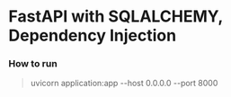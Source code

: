 # FastAPI with SQLALCHEMY, Dependency Injection

### How to run
> uvicorn application:app --host 0.0.0.0 --port 8000